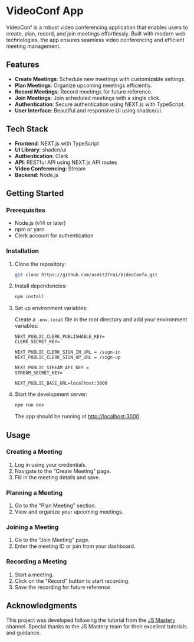 # VideoConf App

VideoConf is a robust video conferencing application that enables users to create, plan, record, and join meetings effortlessly. Built with modern web technologies, the app ensures seamless video conferencing and efficient meeting management.

## Features

- **Create Meetings**: Schedule new meetings with customizable settings.
- **Plan Meetings**: Organize upcoming meetings efficiently.
- **Record Meetings**: Record meetings for future reference.
- **Join Meetings**: Join scheduled meetings with a single click.
- **Authentication**: Secure authentication using NEXT.js with TypeScript.
- **User Interface**: Beautiful and responsive UI using shadcn/ui.

## Tech Stack

- **Frontend**: NEXT.js with TypeScript
- **UI Library**: shadcn/ui
- **Authentication**: Clerk
- **API**: RESTful API using NEXT.js API routes
- **Video Conferencing**: Stream
- **Backend**: Node.js

## Getting Started

### Prerequisites

- Node.js (v14 or later)
- npm or yarn
- Clerk account for authentication

### Installation

1. Clone the repository:

    ```bash
    git clone https://github.com/asmit27rai/VideoConfa.git
    ```

2. Install dependencies:

    ```bash
    npm install
    ```

3. Set up environment variables:

    Create a `.env.local` file in the root directory and add your environment variables:

    ```.env.local
    NEXT_PUBLIC_CLERK_PUBLISHABLE_KEY=
    CLERK_SECRET_KEY=

    NEXT_PUBLIC_CLERK_SIGN_IN_URL = /sign-in
    NEXT_PUBLIC_CLERK_SIGN_UP_URL = /sign-up

    NEXT_PUBLIC_STREAM_API_KEY = 
    STREAM_SECRET_KEY=

    NEXT_PUBLIC_BASE_URL=localhost:3000

    ```

4. Start the development server:

    ```bash
    npm run dev
    ```

    The app should be running at [http://localhost:3000](http://localhost:3000).

## Usage

### Creating a Meeting

1. Log in using your credentials.
2. Navigate to the "Create Meeting" page.
3. Fill in the meeting details and save.

### Planning a Meeting

1. Go to the "Plan Meeting" section.
2. View and organize your upcoming meetings.

### Joining a Meeting

1. Go to the "Join Meeting" page.
2. Enter the meeting ID or join from your dashboard.

### Recording a Meeting

1. Start a meeting.
2. Click on the "Record" button to start recording.
3. Save the recording for future reference.

## Acknowledgments

This project was developed following the tutorial from the [JS Mastery](https://www.youtube.com/c/JavaScriptMastery) channel. Special thanks to the JS Mastery team for their excellent tutorials and guidance.


